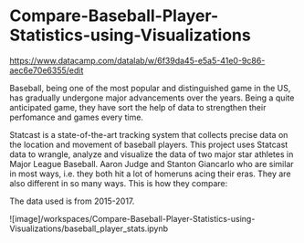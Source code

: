 # Compare-Baseball-Player-Statistics-using-Visualizations
https://www.datacamp.com/datalab/w/6f39da45-e5a5-41e0-9c86-aec6e70e6355/edit

Baseball, being one of the most popular and distinguished game in the US, has gradually undergone major advancements over the years. Being a quite anticipated game, they have sort the help of data to strengthen their perfomance and games every time.

Statcast is a state-of-the-art tracking system that collects precise data on the location and movement of baseball players. This project uses Statcast data to wrangle, analyze and visualize the data of two major star athletes in Major League Baseball. Aaron Judge and Stanton Giancarlo who are similar in most ways, i.e. they both hit a lot of homeruns acing their eras. They are also different in so many ways. This is how they compare:

The data used is from 2015-2017.

![image]/workspaces/Compare-Baseball-Player-Statistics-using-Visualizations/baseball_player_stats.ipynb